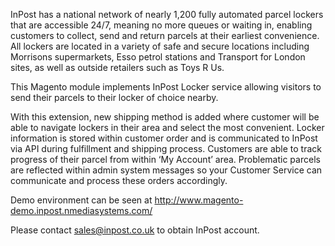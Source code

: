InPost has a national network of nearly 1,200 fully automated parcel lockers that are accessible 24/7, meaning no more queues or waiting in, enabling customers to collect, send and return parcels at their earliest convenience. All lockers are located in a variety of safe and secure locations including Morrisons supermarkets, Esso petrol stations and Transport for London sites, as well as outside retailers such as Toys R Us.

This Magento module implements InPost Locker service allowing visitors to send their parcels to their locker of choice nearby.

With this extension, new shipping method is added where customer will be able to navigate lockers in their area and select the most convenient. Locker information is stored within customer order and is communicated to InPost via API during fulfillment and shipping process. Customers are able to track progress of their parcel from within ‘My Account’ area. Problematic parcels are reflected within admin system messages so your Customer Service can communicate and process these orders accordingly.

Demo environment can be seen at http://www.magento-demo.inpost.nmediasystems.com/

Please contact sales@inpost.co.uk to obtain InPost account.
